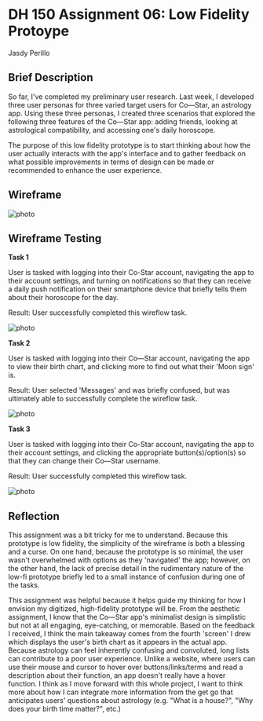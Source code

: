 # DH 150 Assignment 06: Low Fidelity Protoype

Jasdy Perillo

## Brief Description

So far, I've completed my preliminary user research. Last week, I developed three user personas for three varied target users for Co—Star, an astrology app. Using these three personas, I created three scenarios that explored the following three features of the Co—Star app: adding friends, looking at astrological compatibility, and accessing one's daily horoscope. 

The purpose of this low fidelity prototype is to start thinking about how the user actually interacts with the app's interface and to gather feedback on what possible improvements in terms of design can be made or recommended to enhance the user experience. 


## Wireframe

![photo](https://drive.google.com/uc?id=1GgtmbYprfP5WZdmCac4nON5in7t3axo1)


## Wireframe Testing

**Task 1**

User is tasked with logging into their Co-Star account, navigating the app to their account settings, and turning on notifications so that they can receive a daily push notification on their smartphone device that briefly tells them about their horoscope for the day. 

Result: User successfully completed this wireflow task.

![photo](https://drive.google.com/uc?id=1PvSDhLu_RMbkmm7yU8guNI6JnFEcar7m)

**Task 2**

User is tasked with logging into their Co—Star account, navigating the app to view their birth chart, and clicking more to find out what their 'Moon sign' is. 

Result: User selected 'Messages' and was briefly confused, but was ultimately able to successfully complete the wireflow task.

![photo](https://drive.google.com/uc?id=1WNVlU42tIiQA2L7DIHyIZ7PEep4s35Lx)

**Task 3**

User is tasked with logging into their Co-Star account, navigating the app to their account settings, and clicking the appropriate button(s)/option(s) so that they can change their Co—Star username.

Result: User successfully completed this wireflow task.

![photo](https://drive.google.com/uc?id=1gSuiskTbBjI-lKFUZ1AINKgAtN9Xf3jV)


## Reflection 

This assignment was a bit tricky for me to understand. Because this prototype is low fidelity, the simplicity of the wireframe is both a blessing and a curse. On one hand, because the prototype is so minimal, the user wasn't overwhelmed with options as they 'navigated' the app; however, on the other hand, the lack of precise detail in the rudimentary nature of the low-fi prototype briefly led to a small instance of confusion during one of the tasks.

This assignment was helpful because it helps guide my thinking for how I envision my digitized, high-fidelity prototype will be. From the aesthetic assignment, I know that the Co—Star app's minimalist design is simplistic but not at all engaging, eye-catching, or memorable. Based on the feedback I received, I think the main takeaway comes from the fourth 'screen' I drew which displays the user's birth chart as it appears in the actual app. Because astrology can feel inherently confusing and convoluted, long lists can contribute to a poor user experience. Unlike a website, where users can use their mouse and cursor to hover over buttons/links/terms and read a description about their function, an app doesn't really have a hover function. I think as I move forward with this whole project, I want to think more about how I can integrate more information from the get go that anticipates users' questions about astrology (e.g. "What is a house?", "Why does your birth time matter?", etc.)
